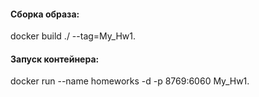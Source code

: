 #### Сборка образа:
docker build ./ --tag=My_Hw1.


#### Запуск контейнера:
docker run --name homeworks -d -p 8769:6060 My_Hw1.